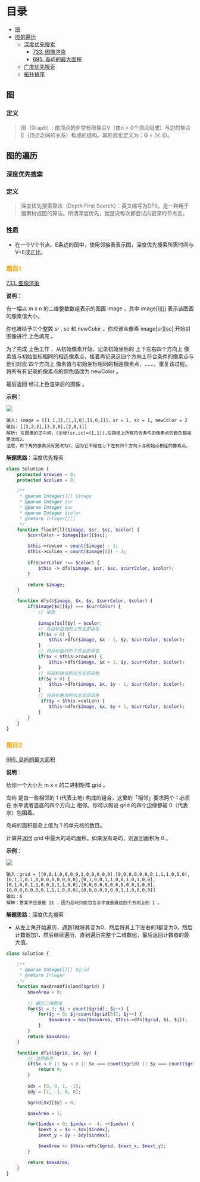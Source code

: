 # 目录
* [图](#图)
* [图的遍历](#图的遍历)
    * [深度优先搜索](#深度优先搜索)
        * [733. 图像渲染](#图像渲染)
        * [695. 岛屿的最大面积](#岛屿的最大面积)
    * [广度优先搜索](#广度优先搜索)
    * [拓扑排序](#拓扑排序)

<h2 id="图">图</h2>

### 定义

> 图（Graph）: 由顶点的非空有限集合V（由n > 0个顶点组成）与边的集合E（顶点之间的关系）构成的结构。其形式化定义为：G = (V, E)。

<h2 id="图的遍历">图的遍历</h2>

<h3 id="深度优先搜索">深度优先搜索</h3>

### 定义

> 深度优先搜索算法（Depth First Search）：英文缩写为DFS。是一种用于搜索树或图的算法。所谓深度优先，就是说每次都尝试向更深的节点走。

### 性质

* 在一个V个节点、E条边的图中，使用邻接表表示图，深度优先搜索所需时间与V+E成正比。

### <font style="color:orange"> 题目1 </font>

<a href="https://leetcode.cn/problems/flood-fill" id="图像渲染">733. 图像渲染</a>

**说明**：

有一幅以 m x n 的二维整数数组表示的图画 image ，其中 image[i][j] 表示该图画的像素值大小。

你也被给予三个整数 sr ,  sc 和 newColor 。你应该从像素 image[sr][sc] 开始对图像进行 上色填充 。

为了完成 上色工作 ，从初始像素开始，记录初始坐标的 上下左右四个方向上 像素值与初始坐标相同的相连像素点，接着再记录这四个方向上符合条件的像素点与他们对应 四个方向上 像素值与初始坐标相同的相连像素点，……，重复该过程。将所有有记录的像素点的颜色值改为 newColor 。

最后返回 经过上色渲染后的图像 。

**示例**：

![](../images/图像渲染.png)

```
输入: image = [[1,1,1],[1,1,0],[1,0,1]]，sr = 1, sc = 1, newColor = 2
输出: [[2,2,2],[2,2,0],[2,0,1]]
解析: 在图像的正中间，(坐标(sr,sc)=(1,1)),在路径上所有符合条件的像素点的颜色都被更改成2。
注意，右下角的像素没有更改为2，因为它不是在上下左右四个方向上与初始点相连的像素点。
```

**解题思路**：深度优先搜索

```php
class Solution {
    protected $rowLen = 0;
    protected $colLen = 0;

    /**
     * @param Integer[][] $image
     * @param Integer $sr
     * @param Integer $sc
     * @param Integer $color
     * @return Integer[][]
     */
    function floodFill($image, $sr, $sc, $color) {
        $currColor = $image[$sr][$sc];

        $this->rowLen = count($image) - 1;
        $this->colLen = count($image[0]) - 1;
        
        if($currColor !== $color) {
            $this -> dfs($image, $sr, $sc, $currColor, $color);
        }

        return $image;
    }

    function dfs(&$image, $x, $y, $currColor, $color) {
        if($image[$x][$y] === $currColor) {
            // 染色
            
            $image[$x][$y] = $color;
            // 将目标色块的上方全部染色
            if($x > 0) {
                $this->dfs($image, $x - 1, $y, $currColor, $color);
            }
            // 将目标色块的下方全部染色
            if($x < $this->rowLen) {
                $this->dfs($image, $x + 1, $y, $currColor, $color);
            }
            // 将目标色块的左方全部染色
            if($y > 0) {
                $this->dfs($image, $x, $y - 1, $currColor, $color);
            }
            // 将目标色块的右方全部染色
             if($y < $this->colLen) {
                $this->dfs($image, $x, $y + 1, $currColor, $color);
            }
        }
    }
}
```

### <font style="color:orange"> 题目2 </font>

<a href="https://leetcode.cn/problems/max-area-of-island" id="岛屿的最大面积">695. 岛屿的最大面积</a>

**说明**：

给你一个大小为 m x n 的二进制矩阵 grid 。

岛屿 是由一些相邻的 1 (代表土地) 构成的组合，这里的「相邻」要求两个 1 必须在 水平或者竖直的四个方向上 相邻。你可以假设 grid 的四个边缘都被 0（代表水）包围着。

岛屿的面积是岛上值为 1 的单元格的数目。

计算并返回 grid 中最大的岛屿面积。如果没有岛屿，则返回面积为 0 。

**示例**：

![](../images/岛屿的最大面积.png)

```
输入：grid = [[0,0,1,0,0,0,0,1,0,0,0,0,0],[0,0,0,0,0,0,0,1,1,1,0,0,0],[0,1,1,0,1,0,0,0,0,0,0,0,0],[0,1,0,0,1,1,0,0,1,0,1,0,0],[0,1,0,0,1,1,0,0,1,1,1,0,0],[0,0,0,0,0,0,0,0,0,0,1,0,0],[0,0,0,0,0,0,0,1,1,1,0,0,0],[0,0,0,0,0,0,0,1,1,0,0,0,0]]
输出：6
解释：答案不应该是 11 ，因为岛屿只能包含水平或垂直这四个方向上的 1 。
```

**解题思路**：深度优先搜索

* 从左上角开始遍历，遇到1就将其变为0，然后将其上下左右的1都变为0，然后计数器加1，然后继续遍历，直到遍历完整个二维数组，最后返回计数器的最大值。

```php
class Solution {

    /**
     * @param Integer[][] $grid
     * @return Integer
     */
    function maxAreaOfIsland($grid) {
        $maxArea = 0;
        
        // 遍历二维数组
        for($i = 0; $i < count($grid); $i++) {
            for($j = 0; $j<count($grid[0]); $j++) {
                $maxArea = max($maxArea, $this->dfs($grid, $i, $j));
            }
        }
        return $maxArea;
    }

    function dfs(&$grid, $x, $y) {
        // 边界条件
        if($x < 0 || $y < 0 || $x === count($grid) || $y === count($grid[0]) || $grid[$x][$y] === 0) {
            return 0;
        }
        
        $dx = [0, 0, 1, -1];
        $dy = [1, -1, 0, 0];

        $grid[$x][$y] = 0;

        $maxArea = 1;

        for($index = 0; $index <  4; ++$index) {
            $next_x = $x + $dx[$index];
            $next_y = $y + $dy[$index];

            $maxArea += $this->dfs($grid, $next_x, $next_y);
        }

        return $maxArea;
    }
}
```


